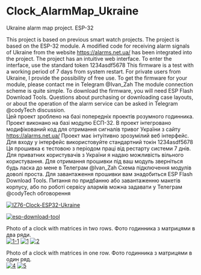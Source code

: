 # Clock_AlarmMap_Ukraine
Ukraine alarm map project. ESP-32

This project is based on previous smart watch projects.
The project is based on the ESP-32 module.
A modified code for receiving alarm signals of Ukraine from the website https://alarms.net.ua/ has been integrated into the project.
The project has an intuitive web interface.
To enter the interface, use the standard token 1234asdf5678
This firmware is a test with a working period of 7 days from system restart. For private users from Ukraine, I provide the possibility of free use. To get the firmware for your module, please contact me in Telegram @Ivan_Zah
The module connection scheme is quite simple. To download the firmware, you will need ESP Flash Download Tools.
Questions about purchasing or downloading case layouts, or about the operation of the alarm service can be asked in Telegram @codyTech discussion.
<br>
Цей проект зроблено на базі попередніх проектів розумного годинника. 
Проект виконано на базі модулю ЕСП-32. 
В проект інтегровано модифікований код для отримання сигналів тривог України з сайту https://alarms.net.ua/
Проект має інтуітивно зрозумілий веб інтерфейс.
Для входу у інтерфейс використовуйте стандартний токін  1234asdf5678 
Ця прошивка є тестовою з періодом праці від рестарту системи 7 днів. Для приватних користувачів з України я надаю можливість вільного користування. Для отримання прошивки під ваш модуль зверніться будь ласка до мене в Телеграм @Ivan_Zah
Схема підключення модулів доволі проста. Для завантаження прошивки вам знадобиться ESP Flash Download Tools.
Питання по придбанню або завантаженню макетів корпусу, або по роботі сервісу алармів можна задавати у Телеграм @codyTech обговорення

<a href="https://ibb.co/3YcTJqT"><img src="https://i.ibb.co/G3RdhLd/IZ76-Clock-ESP32-Ukraine.jpg" alt="IZ76-Clock-ESP32-Ukraine" border="0"></a>

<a href="https://ibb.co/X5fb252"><img src="https://i.ibb.co/s1p2m1m/esp-download-tool.jpg" alt="esp-download-tool" border="0"></a>

Photo of a clock with matrices in two rows.
Фото годинника з матрицями в два ряди.
<br>
<a href="https://ibb.co/KLJs1Dx"><img src="https://i.ibb.co/KLJs1Dx/1-1.jpg" alt="1-1" border="0"></a>
<a href="https://ibb.co/mckffg8"><img src="https://i.ibb.co/mckffg8/1.jpg" alt="1" border="0"></a>
<a href="https://ibb.co/g9ffhgF"><img src="https://i.ibb.co/g9ffhgF/2.jpg" alt="2" border="0"></a>


Photo of a clock with matrices in one row.
Фото годинника з матрицями в один ряд.
<br>
<a href="https://ibb.co/ydsv78h"><img src="https://i.ibb.co/ydsv78h/4.jpg" alt="4" border="0"></a>
<a href="https://ibb.co/WWtFTwC"><img src="https://i.ibb.co/WWtFTwC/5.jpg" alt="5" border="0"></a>

